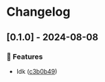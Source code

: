 # Changelog
## [0.1.0] - 2024-08-08

### :rocket: Features

- Idk ([c3b0b49](https://github.com/ares-b/test-ci/commit/c3b0b493b2e748af03b7385c04af9b17cc302a71))

